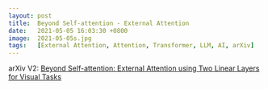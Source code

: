 ```yaml
---
layout: post
title:  Beyond Self-attention - External Attention
date:   2021-05-05 16:03:30 +0800
image:  2021-05-05s.jpg
tags:   [External Attention, Attention, Transformer, LLM, AI, arXiv]
---
```


arXiv V2: [Beyond Self-attention: External Attention using Two Linear Layers for Visual Tasks](https://arxiv.org/pdf/2105.02358.pdf)